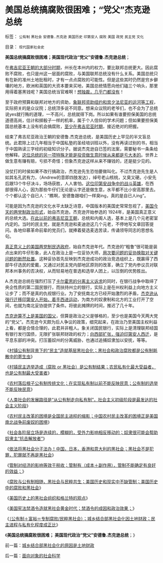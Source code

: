 # 美国总统搞腐败很困难；“党父”杰克逊总统

标签： `公有制` `黑社会` `安德鲁.杰克逊` `美国历史` `印第安人` `腐败` `美国` `政党` `民主党` `文化` 

目录： `现代国家社会史`

**美国总统搞腐败很困难；美国现代政治“党父”安德鲁.杰克逊总统**；



在[弗吉尼亚王朝的大部分时期](../../../2011/5/9/弗吉尼亚王朝对美国民主的意义.md)，州长在本州内的权力，要比联邦总统更大。因此腐败不腐败，也只是州这一层面的腐败，与美国联邦总统没有什么关系。美国总统只有在新的准州土地批租时，才有一点点腐败的可能性。但是这些其时仍然是穷乡僻壤的地方，欧洲和英国的大资本要来买地，美国总统情愿向他们磕三个响头，那里用得着塞黑钱呢？美国总统当官难啊！[想独裁，几乎门都没有](../../../2011/5/15/美式民主的基础是绝对私有制.md)！

至于政府预算和联邦对地方的资助，[象联邦资助纽约和宾夕法尼亚的运河等工程](../../../2011/4/29/“先进的”未必是发达的.md)，实际把关的是众议院；总统顶多说不同意。想来众议院的老爷们，也不会为了总统说yes就行贿的道理，一不高兴，总统就得下岗。所以如果有谁要担保美国的总统道德高尚，估计和掷骰子一样的机率，属于个人信仰的学术问题；但如果要担保美国总统基本上没有机会搞腐败，[至少在弗吉尼亚时期](../../../2011/5/10/美国政治“多地区制”而非“多党制”.md)，接近绝对的把握。

结束了弗吉尼亚政治王朝的安德鲁.杰克逊总统，是美国历史上罕见的半文盲总统。此君除上过几年相当于中国私塾的圣经培训班以外，没有再读过别的书，相当于中国熟读三字经的初级知识分子。据说杰克逊自已签的法案，需要秘书一条条给他解释。[这位总统的另一项特殊才能是投资做生意时侯从来都是亏大本的](../../../2011/5/11/美国早期银行，财税，货币和“假钞”.md)。世界上做生意有赚有赔，亏损不奇怪；但象杰克逊这样从来不赚钱的，还是挺少见的。

没仗打的时侯如果不改行搞政治，杰克逊先生恐怕要做叫化。不过杰克逊先生是人如其名孔武有力，（Andrew的意即四肢发达），绰号老山核桃，又臭又硬。小安先后跟13个牛仔决斗，场场获胜，人人害怕。[这位印第安战争中的战斗英雄](../../../2011/1/19/“妖魔化美国”有全球“统一战线”.md)，在西部很得人心，因为那些牛仔们无论是认字还是做生意，水平都不比小安高那里去。个个都认这个自已人：“瞧啊，安德鲁跟咱们一样臭ing，真的是自已人ing”。

可能是因为杰克逊的文化水平太缺乏诗意，中国版本的美国史常常忽视了，[美国今天的两党制政治形式](../../../2011/5/14/美国全国党的地方主义原则.md)，始自杰克逊。杰克逊开始参选的
1924年，是美国真正意义的总统大选。[在此以前的弗吉尼亚王朝](../../../2011/5/7/美国一党独大的弗吉尼亚王朝.md)，总统和内阁人选，基本上是几个元老密室内定的。当时的民主党，就是杰克逊和麦迪逊这几个元老，不停地写文章回答提问。各地仰慕革命前辈的党员们，就捧着斐选麦选苦读，传诵领导同志的思想名句。

[真正意义上的美国两党制民选政府](../../../2011/5/14/美国不是多党制，美国政党组织形式.md)，始自杰克逊年代。杰克逊的“粗鲁”很可能是装点出来的牛仔形象，此人在政治上是一位妥协大师，[用次要问题的妥协换取对关键问题的断然处置](../../../2011/2/7/脑残革命家不明白“主要矛盾”.md)。这种妥协首先反映到杰克逊成功的政治竞选组织上，既赢得了西部牛仔选民的爱戴，又通过对民主党内部地区原则的改革，确立了党内参议员对联邦本州事务的否决权，从而轻易地在普选和选举人团上，以压倒的优势胜出。

A.杰克逊总统在强烈打压了[卡尔霍恩的分离主义诉求](../../../2011/5/5/用“自由，平等，博爱”酿造法西斯主义.md)的同时，在银行战争中取缔了央企性质的第二国民银行，而扶持州立的银行，实际上是在州权利益上向地方主义让步了；而不是真的仇视银行业。为了安抚南北方已经开始激烈的矛盾，[杰克逊从强行迁移印第安人开始，着手西进运动](../../../2009/7/6/印第安传统文化在文明冲突中的节节抵抗中败退.md)，为南方的奴隶制和北方的工业打开了空间，也就为南北妥协提供了条件。将彼此摊牌的时间，推迟了几十年。

[杰克逊算不上是美国的国父](../../../2011/4/19/美国国父华盛顿，麦迪逊，杰斐逊，汉密尔顿.md)，但算是政治之父是够格的，至少也是美国今天两大党的“党父”。杰克逊今天颇为后人争议的政策，细究起来，在政治乃至美国主权利益上看，都是合情合理的，此君并非粗人。象关闭国民银行，实际上是清理联邦经国有银行发行国债，无限扩张联邦财政的权力；[向西部扩张，强迫印第安人西迁](../../../2011/1/19/“妖魔化美国”有全球“统一战线”.md)，是平息东部的冲突。打压蓄奴州的分离威胁，也通过追捕奴隶加以安抚，等等。

《[村镇公有制背景下的“民主”造就基层黑社会化；黑社会和政治腐败都是公有制耗散中的寄生虫](../../../2011/5/16/村镇民主改革的成功与黑社会.md)》

《[村镇民主选举造成（腐败 or
黑社会）是公有制结果；农民私有化最大受益者，也是公有制最大受害者](../../../2011/5/16/公有制“防民之富甚于防川”.md)》

《[农村落后根子公有制传统文化；在实现私有制以前不能反映民意；公有制的选举不能反映民意](../../../2011/5/17/农村落后根子是公有制传统文化.md)》

《[人类社会的发展路径是“从公有制走向私有制”，社会主义初级阶段是最发达的社会主义阶段](../../../2011/5/17/人类发展从公有制走向私有制.md)》

《[农村民主改革的困境是全国民主进程的缩影；中国农村民主改革的困境正是美国南北战争前废奴的困境](../../../2011/5/17/农村困境和美国南北战争.md)》

《[社会各阶层立场是连续的，模糊的，受外力影响相反移动的；奴隶很可能会帮助奴隶主“抗击解放者”](../../../2011/5/18/任何社会都没有固定的“阶级”.md)》

《[依法将黑社会分子法办！中国，日本，香港和意大利的黑社会；黑社会不是犯罪，犯罪就不再是黑社会](../../../2011/5/18/法办黑社会.md)》

《[管制对经济的影响等效于税收；管制有（成本＋副作用），管制不能确定有良好的效益；](../../../2011/5/18/美国早期不是自由放任的经济,管制对经济的影响等效于税收.md)》

《[腐败与公有制相随，黑社会与民粹共生；美国历史和现实中不缺管制；美国历史中的腐败和黑社会](../../../2011/5/19/美国历史中的腐败和黑社会.md)》

《[美国历史上的黑社会组织和格兰特的观点](../../../2011/5/19/美国历史上的黑社会组织和格兰特的观点.md)》

《[美国宪法禁酒令造就黑社会黄金时代；禁酒令的成因和政治效果；](../../../2011/5/19/美国宪法荒唐缔造黑社会黄金时代.md)》

《[（公有制＋富裕＝专制腐败/民粹黑社会）；城乡结合部黑社会化因土地财政；民主进程与私有化程度成正比](../../../2011/5/20/城乡结合部黑社会化的原因是土地财政.md)》

《**美国总统搞腐败很困难； 美国现代政治“党父”安德鲁.杰克逊总统**；》

前一篇：[城乡结合部黑社会化的原因是土地财政](../../../2011/5/20/城乡结合部黑社会化的原因是土地财政.md)

后一篇：[面向对象的社会科学](../../../2011/5/22/面向对象的社会科学.md)